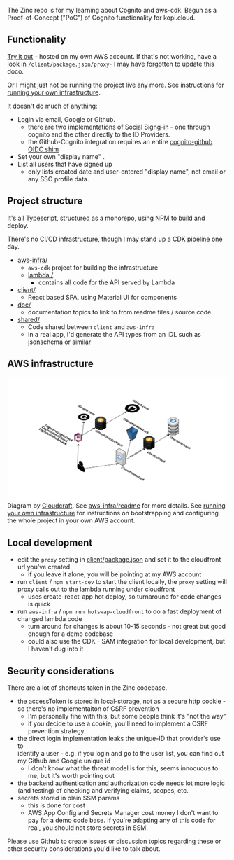 The Zinc repo is for my learning about Cognito and aws-cdk.
Begun as a Proof-of-Concept ("PoC") of Cognito functionality for 
kopi.cloud.


## Functionality

[Try it out](https://d3q1l9etnq2dqk.cloudfront.net) - hosted on my own AWS 
account.  If that's not working, have a look in `/client/package.json/proxy`- 
I may have forgotten to update this doco.

Or I might just not be running the project live any more.  See instructions for 
[running your own infrastructure](doc/running-own-infra.md).

It doesn't do much of anything:
* Login via email, Google or Github.
  * there are two implementations of Social Signg-in - one through cognito and
  the other directly to the ID Providers.
  * the Github-Cognito integration requires an entire 
    [cognito-github OIDC shim](aws-infra/lambda/doc/cognito-github.md)
* Set your own "display name" .
* List all users that have signed up 
  * only lists created date and user-entered "display name", 
  not email or any SSO profile data.

## Project structure

It's all Typescript, structured as a monorepo, using NPM to build and deploy.

There's no CI/CD infrastructure, though I may stand up a CDK pipeline one day.

* [aws-infra/](aws-infra)
  * `aws-cdk` project for building the infrastructure
  * [lambda /](aws-infra/lambda)
    * contains all code for the API served by Lambda  
* [client/](client)
  * React based SPA, using Material UI for components 
* [doc/](doc)
  * documentation topics to link to from readme files / source code  
* [shared/](shared)
  * Code shared between `client` and `aws-infra`
  * in a real app, I'd generate the API types from an IDL such as jsonschema or 
  similar 


## AWS infrastructure

![architecture](doc/aws-infra.svg)
Diagram by [Cloudcraft](https://www.cloudcraft.co/).
See [aws-infra/readme](aws-infra/readme.md) for more details.
See [running your own infrastructure](doc/running-own-infra.md) for 
instructions on bootstrapping and configuring the whole project in your own 
AWS account.

## Local development 
* edit the `proxy` setting in [client/package.json](./client/package.json) and
set it to the cloudfront url you've created.
  * if you leave it alone, you will be pointing at my AWS account
* run `client` / `npm start-dev` to start the client locally, the `proxy` setting 
will proxy calls out to the lambda running under cloudfront
  * uses create-react-app hot deploy, so turnaround for code changes is quick 
* run `aws-infra` / `npm run hotswap-cloudfront` to do a fast deployment of 
changed lambda code
  * turn around for changes is about 10-15 seconds - not great but good enough
  for a demo codebase
  * could also use the CDK - SAM integration for local development, but I 
  haven't dug into it


## Security considerations

There are a lot of shortcuts taken in the Zinc codebase.

* the accessToken is stored in local-storage, not as a secure http cookie - 
  so there's no implementaiton of CSRF prevention
  * I'm personally fine with this, but some people think it's "not the way"
  * if you decide to use a cookie, you'll need to implement a CSRF prevention
  strategy
* the direct login implementation leaks the unique-ID that provider's use to  
identify a user - e.g. if you login and go to the user list, you can find out
my Github and Google unique id
  * I don't know what the threat model is for this, seems innocuous to me, but
    it's worth pointing out
* the backend authentication and authorization code needs lot more 
  logic (and testing) of checking and verifying claims, scopes, etc.
* secrets stored in plain SSM params
  * this is done for cost
  * AWS App Config and Secrets Manager cost money I don't want to pay for a 
  demo code base.  If you're adapting any of this code for real, you should
  not store secrets in SSM.

Please use Github to create issues or discussion topics regarding these or
other security considerations you'd like to talk about.
